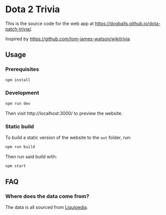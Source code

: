 # Dota 2 Trivia

This is the source code for the web app at https://dogballs.github.io/dota-patch-trivia/.

Inspired by https://github.com/tom-james-watson/wikitrivia

## Usage

### Prerequisites

```bash
npm install
```

### Development

```bash
npm run dev
```

Then visit http://localhost:3000/ to preview the website.

### Static build

To build a static version of the website to the `out` folder, run:

```bash
npm run build
```

Then run said build with:

```bash
npm start
```

## FAQ

### Where does the data come from?

The data is all sourced from [Liquipedia](https://liquipedia.net/dota2).
